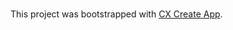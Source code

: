 #

This project was bootstrapped with [CX Create App](https://cx.coxautoinc.com/get-started/dev/create-app).
